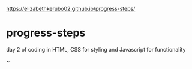 https://elizabethkerubo02.github.io/progress-steps/
# progress-steps
day 2 of coding in HTML, CSS for styling and Javascript for functionality




















 

~
